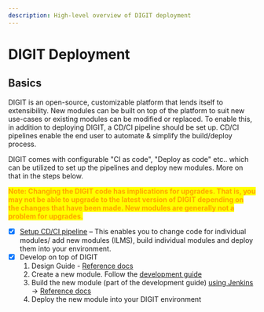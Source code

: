```yaml
---
description: High-level overview of DIGIT deployment
---
```


# DIGIT Deployment

## Basics

DIGIT is an open-source, customizable platform that lends itself to extensibility. New modules can be built on top of the platform to suit new use-cases or existing modules can be modified or replaced. To enable this, in addition to deploying DIGIT, a CD/CI pipeline should be set up. CD/CI pipelines enable the end user to automate & simplify the build/deploy process.

DIGIT comes with configurable "CI as code", "Deploy as code" etc.. which can be utilized to set up the pipelines and deploy new modules. More on that in the steps below.&#x20;

<mark style="color:orange;">**Note: Changing the DIGIT code has implications for upgrades. That is, you may not be able to upgrade to the latest version of DIGIT depending on the changes that have been made. New modules are generally not a problem for upgrades.**</mark>&#x20;

* [x] [Setup CD/CI pipeline](production-setup/ci-cd-set-up/) – This enables you to change code for individual modules/ add new modules (ILMS), build individual modules and deploy them into your environment.&#x20;
* [x] Develop on top of DIGIT&#x20;
  1. Design Guide - [Reference docs](../design-guide/)
  2. Create a new module. Follow the [development guide](../developer-guide/backend-developer-guide/)&#x20;
  3. Build the new module (part of the development guide) [using Jenkins](production-setup/ci-cd-set-up/ci-cd-build-job-pipeline-setup.md) → [Reference docs ](production-setup/ci-cd-set-up/ci-cd-build-job-pipeline-setup.md)
  4. Deploy the new module into your DIGIT environment

